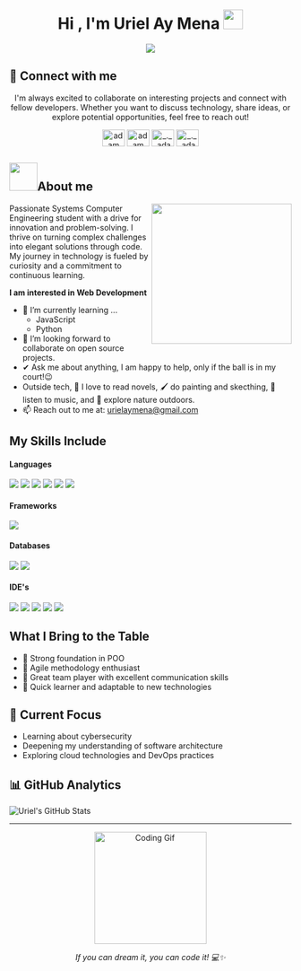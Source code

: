 <h1 align="center">Hi , I'm Uriel Ay Mena <img src="https://media.giphy.com/media/hvRJCLFzcasrR4ia7z/giphy.gif" width="35"></h1>

<p align="center">
	<a href="https://github.com/Uriel-A-M">
		<img src="https://readme-typing-svg.herokuapp.com?lines=CComputer+Systems+Engineering+Student;Enthusiastic;Always%20learning%20new%20things&center=true&width=380&height=45">
	</a>
</p>

<h2 align="left">🤝 Connect with me</h2>
<p align=center> I'm always excited to collaborate on interesting projects and connect with fellow developers. Whether you want to discuss technology, share ideas, or explore potential opportunities, feel free to reach out!</p>
<p align="center">
  <a href="https://www.linkedin.com/in/jonathan-uriel-ay-mena" target="blank"><img align="center"
      src="https://raw.githubusercontent.com/rahuldkjain/github-profile-readme-generator/master/src/images/icons/Social/linked-in-alt.svg"
      alt="adam pithewan" height="30" width="40" /></a>
  <a href="https://www.facebook.com/urielaymena" target="blank"><img align="center"
      src="https://raw.githubusercontent.com/rahuldkjain/github-profile-readme-generator/master/src/images/icons/Social/facebook.svg"
      alt="adam pithen wala" height="30" width="40" /></a>
  <a href="https://www.instagram.com/urielaymena/" target="blank"><img align="center"
      src="https://raw.githubusercontent.com/rahuldkjain/github-profile-readme-generator/master/src/images/icons/Social/instagram.svg"
      alt="_._.adam._" height="30" width="40" /></a>
  <a href="https://open.spotify.com/user/8xze2gwdnmf4b33lr0z9bdrpv?si=2b0401d620bd48ff" target="blank"><img align="center"
      src="https://raw.githubusercontent.com/rahuldkjain/github-profile-readme-generator/master/src/images/icons/Social/spotify.svg"
      alt="_._.adam._" height="30" width="40" /></a>
</p>

## <picture><img src = "https://github.com/7oSkaaa/7oSkaaa/blob/main/Images/about_me.gif?raw=true" width = 50px></picture>About me

<picture> <img align="right" src="https://github.com/7oSkaaa/7oSkaaa/blob/main/Images/Right_Side.gif?raw=true" width = 250px></picture>

Passionate Systems Computer Engineering student with a drive for innovation and problem-solving. I thrive on turning complex challenges into elegant solutions through code. My journey in technology is fueled by curiosity and a commitment to continuous learning.

**I am interested in Web Development**
- 🌱 I’m currently learning ...
  - JavaScript
  - Python
- 👯 I’m looking forward to collaborate on open source projects.
- ✔ Ask me about anything, I am happy to help, only if the ball is in my court!😉<br>
- Outside tech, 📖 I love to read novels, 🖌️ do painting and skecthing, 🎵 listen to music, and 🌴 explore nature outdoors.
- 📫 Reach out to me at: <a href="urielaymena@gmail.com">urielaymena@gmail.com</a>

## My Skills Include

<h4> Languages </h4>
<span> 
  <img src="https://img.shields.io/badge/HTML5-E34F26?style=for-the-badge&logo=html5&logoColor=white">
  <img src="https://img.shields.io/badge/CSS3-1572B6?style=for-the-badge&logo=css3&logoColor=white">
  <img src="https://img.shields.io/badge/JavaScript-F7DF1E?style=for-the-badge&logo=javascript&logoColor=black">
  <img src="https://img.shields.io/badge/java-%23ED8B00.svg?style=for-the-badge&logo=openjdk&logoColor=white">
  <img src="https://img.shields.io/badge/python-3670A0?style=for-the-badge&logo=python&logoColor=ffdd54">
  <img src="https://img.shields.io/badge/PHP-777BB4?style=for-the-badge&logo=php&logoColor=white">
</span>

<h4> Frameworks </h4>
<span>
  <img src="https://img.shields.io/badge/Bootstrap-563D7C?style=for-the-badge&logo=bootstrap&logoColor=white">
</span>

<h4> Databases </h4>
<span>
  <img src="https://img.shields.io/badge/mysql-4479A1.svg?style=for-the-badge&logo=mysql&logoColor=white">
  <img src="https://img.shields.io/badge/Microsoft%20SQL%20Server-CC2927?style=for-the-badge&logo=microsoft%20sql%20server&logoColor=white">
</span>

<h4> IDE's </h4>
<span>
<img src="https://img.shields.io/badge/android%20studio-346ac1?style=for-the-badge&logo=android%20studio&logoColor=white">
<img src="https://img.shields.io/badge/Visual_Studio_Code-0078D4?style=for-the-badge&logo=visual%20studio%20code&logoColor=white">
<img src="https://img.shields.io/badge/pycharm-143?style=for-the-badge&logo=pycharm&logoColor=black&color=black&labelColor=green">
<img src="https://img.shields.io/badge/IntelliJIDEA-000000.svg?style=for-the-badge&logo=intellij-idea&logoColor=white">
<img src="https://img.shields.io/badge/NetBeansIDE-1B6AC6.svg?style=for-the-badge&logo=apache-netbeans-ide&logoColor=white">


## What I Bring to the Table
- 🎯 Strong foundation in POO
- 🔄 Agile methodology enthusiast
- 🤝 Great team player with excellent communication skills
- 🚀 Quick learner and adaptable to new technologies

## 🎯 Current Focus
- Learning about cybersecurity
- Deepening my understanding of software architecture
- Exploring cloud technologies and DevOps practices

## 📊 GitHub Analytics

<img align="center" src="https://github-readme-stats.vercel.app/api?username=Uriel-A-M&show_icons=true&theme=radical" alt="Uriel's GitHub Stats" />

---
<p align="center">
    <img src="https://media.giphy.com/media/coxQHKASG60HrHtvkt/giphy.gif" alt="Coding Gif" width="200"/>
</p>

<p align="center">
    <i>If you can dream it, you can code it! 💻✨</i>
</p>
